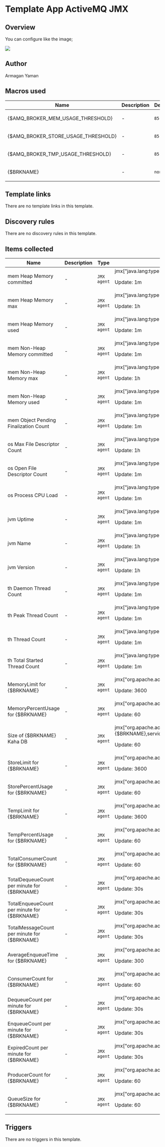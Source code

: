# Template App ActiveMQ JMX

## Overview

You can configure like the image;


![](http://prntscr.com/hk7sbu)



## Author

Armagan Yaman

## Macros used

|Name|Description|Default|Type|
|----|-----------|-------|----|
|{$AMQ_BROKER_MEM_USAGE_THRESHOLD}|<p>-</p>|`85`|Text macro|
|{$AMQ_BROKER_STORE_USAGE_THRESHOLD}|<p>-</p>|`85`|Text macro|
|{$AMQ_BROKER_TMP_USAGE_THRESHOLD}|<p>-</p>|`85`|Text macro|
|{$BRKNAME}|<p>-</p>|`none`|Text macro|
## Template links

There are no template links in this template.

## Discovery rules

There are no discovery rules in this template.

## Items collected

|Name|Description|Type|Key and additional info|
|----|-----------|----|----|
|mem Heap Memory committed|<p>-</p>|`JMX agent`|jmx["java.lang:type=Memory",HeapMemoryUsage.committed]<p>Update: 1m</p>|
|mem Heap Memory max|<p>-</p>|`JMX agent`|jmx["java.lang:type=Memory",HeapMemoryUsage.max]<p>Update: 1h</p>|
|mem Heap Memory used|<p>-</p>|`JMX agent`|jmx["java.lang:type=Memory",HeapMemoryUsage.used]<p>Update: 1m</p>|
|mem Non-Heap Memory committed|<p>-</p>|`JMX agent`|jmx["java.lang:type=Memory",NonHeapMemoryUsage.committed]<p>Update: 1m</p>|
|mem Non-Heap Memory max|<p>-</p>|`JMX agent`|jmx["java.lang:type=Memory",NonHeapMemoryUsage.max]<p>Update: 1h</p>|
|mem Non-Heap Memory used|<p>-</p>|`JMX agent`|jmx["java.lang:type=Memory",NonHeapMemoryUsage.used]<p>Update: 1m</p>|
|mem Object Pending Finalization Count|<p>-</p>|`JMX agent`|jmx["java.lang:type=Memory",ObjectPendingFinalizationCount]<p>Update: 1m</p>|
|os Max File Descriptor Count|<p>-</p>|`JMX agent`|jmx["java.lang:type=OperatingSystem",MaxFileDescriptorCount]<p>Update: 1h</p>|
|os Open File Descriptor Count|<p>-</p>|`JMX agent`|jmx["java.lang:type=OperatingSystem",OpenFileDescriptorCount]<p>Update: 1m</p>|
|os Process CPU Load|<p>-</p>|`JMX agent`|jmx["java.lang:type=OperatingSystem",ProcessCpuLoad]<p>Update: 1m</p>|
|jvm Uptime|<p>-</p>|`JMX agent`|jmx["java.lang:type=Runtime",Uptime]<p>Update: 1m</p>|
|jvm Name|<p>-</p>|`JMX agent`|jmx["java.lang:type=Runtime",VmName]<p>Update: 1h</p>|
|jvm Version|<p>-</p>|`JMX agent`|jmx["java.lang:type=Runtime",VmVersion]<p>Update: 1h</p>|
|th Daemon Thread Count|<p>-</p>|`JMX agent`|jmx["java.lang:type=Threading",DaemonThreadCount]<p>Update: 1m</p>|
|th Peak Thread Count|<p>-</p>|`JMX agent`|jmx["java.lang:type=Threading",PeakThreadCount]<p>Update: 1m</p>|
|th Thread Count|<p>-</p>|`JMX agent`|jmx["java.lang:type=Threading",ThreadCount]<p>Update: 1m</p>|
|th Total Started Thread Count|<p>-</p>|`JMX agent`|jmx["java.lang:type=Threading",TotalStartedThreadCount]<p>Update: 1m</p>|
|MemoryLimit for {$BRKNAME}|<p>-</p>|`JMX agent`|jmx["org.apache.activemq:type=Broker,brokerName={$BRKNAME}",MemoryLimit]<p>Update: 3600</p>|
|MemoryPercentUsage for {$BRKNAME}|<p>-</p>|`JMX agent`|jmx["org.apache.activemq:type=Broker,brokerName={$BRKNAME}",MemoryPercentUsage]<p>Update: 60</p>|
|Size of {$BRKNAME} Kaha DB|<p>-</p>|`JMX agent`|jmx["org.apache.activemq:type=Broker,brokerName={$BRKNAME},service=PersistenceAdapter,instanceName=KahaDBPersistenceAdapter[/kahadb_Index_/kahadb]",Size]<p>Update: 60</p>|
|StoreLimit for {$BRKNAME}|<p>-</p>|`JMX agent`|jmx["org.apache.activemq:type=Broker,brokerName={$BRKNAME}",StoreLimit]<p>Update: 3600</p>|
|StorePercentUsage for {$BRKNAME}|<p>-</p>|`JMX agent`|jmx["org.apache.activemq:type=Broker,brokerName={$BRKNAME}",StorePercentUsage]<p>Update: 60</p>|
|TempLimit for {$BRKNAME}|<p>-</p>|`JMX agent`|jmx["org.apache.activemq:type=Broker,brokerName={$BRKNAME}",TempLimit]<p>Update: 3600</p>|
|TempPercentUsage for {$BRKNAME}|<p>-</p>|`JMX agent`|jmx["org.apache.activemq:type=Broker,brokerName={$BRKNAME}",TempPercentUsage]<p>Update: 60</p>|
|TotalConsumerCount for {$BRKNAME}|<p>-</p>|`JMX agent`|jmx["org.apache.activemq:type=Broker,brokerName={$BRKNAME}",TotalConsumerCount]<p>Update: 60</p>|
|TotalDequeueCount per minute for {$BRKNAME}|<p>-</p>|`JMX agent`|jmx["org.apache.activemq:type=Broker,brokerName={$BRKNAME}",TotalDequeueCount]<p>Update: 30s</p>|
|TotalEnqueueCount per minute for {$BRKNAME}|<p>-</p>|`JMX agent`|jmx["org.apache.activemq:type=Broker,brokerName={$BRKNAME}",TotalEnqueueCount]<p>Update: 30s</p>|
|TotalMessageCount per minute for {$BRKNAME}|<p>-</p>|`JMX agent`|jmx["org.apache.activemq:type=Broker,brokerName={$BRKNAME}",TotalMessageCount]<p>Update: 30s</p>|
|AverageEnqueueTime for {$BRKNAME}|<p>-</p>|`JMX agent`|jmx["org.apache.activemq:type=Destination,brokerName={$BRKNAME}",AverageEnqueueTime]<p>Update: 300</p>|
|ConsumerCount for {$BRKNAME}|<p>-</p>|`JMX agent`|jmx["org.apache.activemq:type=Destination,brokerName={$BRKNAME}",ConsumerCount]<p>Update: 60</p>|
|DequeueCount per minute for {$BRKNAME}|<p>-</p>|`JMX agent`|jmx["org.apache.activemq:type=Destination,brokerName={$BRKNAME}",DequeueCount]<p>Update: 30s</p>|
|EnqueueCount per minute for {$BRKNAME}|<p>-</p>|`JMX agent`|jmx["org.apache.activemq:type=Destination,brokerName={$BRKNAME}",EnqueueCount]<p>Update: 30s</p>|
|ExpiredCount per minute for {$BRKNAME}|<p>-</p>|`JMX agent`|jmx["org.apache.activemq:type=Destination,brokerName={$BRKNAME}",ExpiredCount]<p>Update: 30s</p>|
|ProducerCount for {$BRKNAME}|<p>-</p>|`JMX agent`|jmx["org.apache.activemq:type=Destination,brokerName={$BRKNAME}",ProducerCount]<p>Update: 60</p>|
|QueueSize for {$BRKNAME}|<p>-</p>|`JMX agent`|jmx["org.apache.activemq:type=Destination,brokerName={$BRKNAME}",QueueSize]<p>Update: 60</p>|
## Triggers

There are no triggers in this template.

